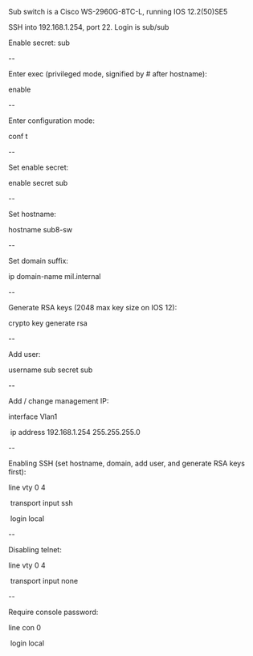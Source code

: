 Sub switch is a Cisco WS-2960G-8TC-L, running IOS 12.2(50)SE5

SSH into 192.168.1.254, port 22. Login is sub/sub

Enable secret: sub

--

Enter exec (privileged mode, signified by # after hostname):

enable

--

Enter configuration mode:

conf t

--

Set enable secret:

enable secret sub

--

Set hostname:

hostname sub8-sw

--

Set domain suffix:

ip domain-name mil.internal

--

Generate RSA keys (2048 max key size on IOS 12):

crypto key generate rsa

--

Add user:

username sub secret sub

--

Add / change management IP:

interface Vlan1

&nbsp;ip address 192.168.1.254 255.255.255.0

--

Enabling SSH (set hostname, domain, add user, and generate RSA keys first):

line vty 0 4

&nbsp;transport input ssh

&nbsp;login local

--

Disabling telnet:

line vty 0 4

&nbsp;transport input none

--

Require console password:

line con 0

&nbsp;login local